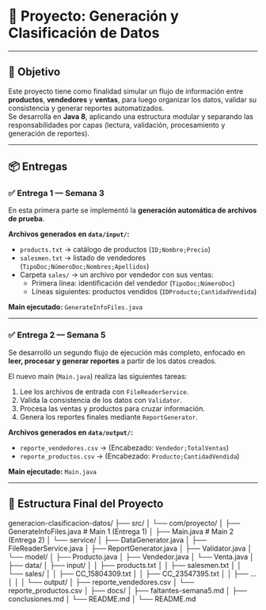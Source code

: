 # 🧠 Proyecto: Generación y Clasificación de Datos

---

## 🎯 Objetivo

Este proyecto tiene como finalidad simular un flujo de información entre **productos**, **vendedores** y **ventas**, para luego organizar los datos, validar su consistencia y generar reportes automatizados.  
Se desarrolla en **Java 8**, aplicando una estructura modular y separando las responsabilidades por capas (lectura, validación, procesamiento y generación de reportes).

---

## 📦 Entregas

### ✅ Entrega 1 — Semana 3

En esta primera parte se implementó la **generación automática de archivos de prueba**.

**Archivos generados en `data/input/`:**

- `products.txt` → catálogo de productos (`ID;Nombre;Precio`)
- `salesmen.txt` → listado de vendedores (`TipoDoc;NúmeroDoc;Nombres;Apellidos`)
- Carpeta `sales/` → un archivo por vendedor con sus ventas:
  - Primera línea: identificación del vendedor (`TipoDoc;NúmeroDoc`)
  - Líneas siguientes: productos vendidos (`IDProducto;CantidadVendida`)

**Main ejecutado:** `GenerateInfoFiles.java`

---

### ✅ Entrega 2 — Semana 5

Se desarrolló un segundo flujo de ejecución más completo, enfocado en **leer, procesar y generar reportes** a partir de los datos creados.

El nuevo main (`Main.java`) realiza las siguientes tareas:

1. Lee los archivos de entrada con `FileReaderService`.
2. Valida la consistencia de los datos con `Validator`.
3. Procesa las ventas y productos para cruzar información.
4. Genera los reportes finales mediante `ReportGenerator`.

**Archivos generados en `data/output/`:**

- `reporte_vendedores.csv` → (Encabezado: `Vendedor;TotalVentas`)
- `reporte_productos.csv` → (Encabezado: `Producto;CantidadVendida`)

**Main ejecutado:** `Main.java`

---

## 📂 Estructura Final del Proyecto


generacion-clasificacion-datos/
├── src/
│ └── com/proyecto/
│ ├── GenerateInfoFiles.java # Main 1 (Entrega 1)
│ ├── Main.java # Main 2 (Entrega 2)
│ └── service/
│ ├── DataGenerator.java
│ ├── FileReaderService.java
│ ├── ReportGenerator.java
│ ├── Validator.java
│ └── model/
│ ├── Producto.java
│ ├── Vendedor.java
│ └── Venta.java
│
├── data/
│ ├── input/
│ │ ├── products.txt
│ │ ├── salesmen.txt
│ │ └── sales/
│ │ ├── CC_15804309.txt
│ │ ├── CC_23547395.txt
│ │ ├── ...
│ │
│ └── output/
│ ├── reporte_vendedores.csv
│ └── reporte_productos.csv
│
├── docs/
│ ├── faltantes-semana5.md
│ ├── conclusiones.md
│ └── README.md
│
└── README.md

